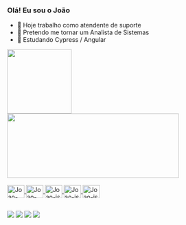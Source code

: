 ### Olá! Eu sou o João

- 🔭 Hoje trabalho como atendente de suporte 
- 🚀 Pretendo me tornar um Analista de Sistemas
- 🌱 Estudando Cypress / Angular

<div>
  <a href="https://github.com/joaolessah">
  <img height="150em" src="https://github-readme-stats.vercel.app/api?username=joaolessah&show_icons=true&theme=tokyonight&include_all_commits=true&count_private=true">
  <img height="150em" width="400px" src="https://github-readme-stats.vercel.app/api/top-langs/?username=joaolessah&layout=compact&langs_count=16&theme=tokyonight">
</div>

<div style="diplay: inline_block"><br>
  <img align="center" alt="Joao-html" height="30" width="40" src="https://cdn.jsdelivr.net/gh/devicons/devicon/icons/html5/html5-original.svg"/>
  <img align="center" alt="Joao-css" height="30" width="40" src="https://cdn.jsdelivr.net/gh/devicons/devicon/icons/css3/css3-original.svg" />
  <img align="center" alt="Joao-js" height="30" width="40" src="https://cdn.jsdelivr.net/gh/devicons/devicon/icons/javascript/javascript-original.svg"/>
  <img align="center" alt="Joao-js" height="30" width="40" src="https://cdn.jsdelivr.net/gh/devicons/devicon/icons/csharp/csharp-original.svg"/>
  <img align="center" alt="Joao-js" height="30" width="40" src="https://cdn.jsdelivr.net/gh/devicons/devicon/icons/mysql/mysql-original.svg"/>

</div>  
  
## 

<div>
   <a href="mailto:joaovictorlessa98@gmail.com"><img src="https://img.shields.io/badge/Gmail-D14836?style=for-the-badge&logo=gmail&logoColor=white"></a>
   <a href="https://www.linkedin.com/in/joao-lessa-2a4908135/"><img src="https://img.shields.io/badge/LinkedIn-0077B5?style=for-the-badge&logo=linkedin&logoColor=white"></a>
   <a href="https://www.instagram.com/joaollvictor/"><img src="https://img.shields.io/badge/Instagram-E4405F?style=for-the-badge&logo=instagram&logoColor=white"></a>
   <a href="https://twitter.com/jvlessa4"><img src="https://img.shields.io/badge/Twitter-1DA1F2?style=for-the-badge&logo=twitter&logoColor=white"></a>
  
  </div>
  
